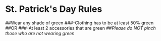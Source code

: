# St. Patrick's Day Rules

##Wear any shade of green
###-Clothing has to be at least 50% green
##OR
###-At least 2 accessories that are green
##*Please do NOT pinch those who are not wearing green*
